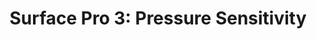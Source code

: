 ---
title: 'Surface Pro 3: Pressure Sensitivity'
redirect_to:
  - 'https://discuss.pencil2d.org/t/surface-pro-3-pressure-sensitivity/972'
---